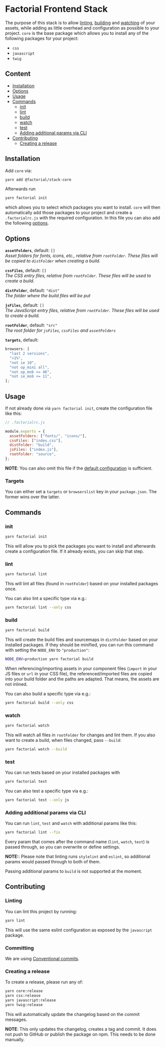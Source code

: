# Factorial Frontend Stack

The purpose of this stack is to allow [linting](#lint), [building](#build) and [watching](#watch) of your assets, while adding as little overhead and configuration as possible to your project.
`core` is the base package which allows you to install any of the following packages for your project:

- `css`
- `javascript`
- `twig`

## Content

- [Installation](#installation)
- [Options](#options)
- [Usage](#usage)
- [Commands](#commands)
  - [init](#init)
  - [lint](#lint)
  - [build](#build)
  - [watch](#watch)
  - [test](#test)
  - [Adding additional params via CLI](#adding-additional-params-via-cli)
- [Contributing](#contributing)
  - [Creating a release](#creating-a-release)

## Installation

Add `core` via:

```bash
yarn add @factorial/stack-core
```

Afterwards run

```bash
yarn factorial init
```

which allows you to select which packages you want to install.
`core` will then automatically add those packages to your project and create a `.factorialrc.js` with the required configuration.
In this file you can also add the following [options](#options).

## Options

**`assetFolders`**, default: `[]`<br>
_Asset folders for fonts, icons, etc., relative from `rootFolder`. These files will be copied to `distFolder` when creating a build._

**`cssFiles`**, default: `[]`<br>
_The CSS entry files, relative from `rootFolder`. These files will be used to create a build._

**`distFolder`**, default: `"dist"`<br>
_The folder where the build files will be put_

**`jsFiles`**, default: `[]`<br>
_The JavaScript entry files, relative from `rootFolder`. These files will be used to create a build._

**`rootFolder`**, default: `"src"`<br>
_The root folder for `jsFiles`, `cssFiles` and `assetFolders`_

**`targets`**, default:

```js
browsers: [
  "last 2 versions",
  ">1%",
  "not ie 10",
  "not op_mini all",
  "not op_mob <= 46",
  "not ie_mob <= 11",
];
```

## Usage

If not already done via `yarn factorial init`, create the configuration file like this:

```js
// .factorialrc.js

module.exports = {
  assetFolders: ["fonts/", "icons/"],
  cssFiles: ["index.css"],
  distFolder: "build",
  jsFiles: ["index.js"],
  rootFolder: "source",
};
```

**NOTE**: You can also omit this file if the [default configuration](#options) is sufficient.

### Targets

You can either set a `targets` or `browserslist` key in your `package.json`. The former wins over the latter.

## Commands

### init

```bash
yarn factorial init
```

This will allow you to pick the packages you want to install and afterwards create a configuration file. If it already exists, you can skip that step.

### lint

```bash
yarn factorial lint
```

This will lint all files (found in `rootFolder`) based on your installed packages once.

You can also lint a specific type via e.g.:

```bash
yarn factorial lint --only css
```

### build

```bash
yarn factorial build
```

This will create the build files and sourcemaps in `distFolder` based on your installed packages. If they should be minified, you can run this command with setting the `NODE_ENV` to `"production"`:

```bash
NODE_ENV=production yarn factorial build
```

When referencing/importing assets in your component files (`import` in your JS files or `url` in your CSS file), the referenced/imported files are copied into your build folder and the paths are adapted. That means, the assets are not inlined.

You can also build a specific type via e.g.:

```bash
yarn factorial build --only css
```

### watch

```bash
yarn factorial watch
```

This will watch all files in `rootFolder` for changes and lint them. If you also want to create a build, when files changed, pass `--build`:

```bash
yarn factorial watch --build
```

### test

You can run tests based on your installed packages with

```bash
yarn factorial test
```

You can also test a specific type via e.g.:

```bash
yarn factorial test --only js
```

### Adding additional params via CLI

You can run `lint`, `test` and `watch` with additional params like this:

```bash
yarn factorial lint --fix
```

Every param that comes after the command name (`lint`, `watch`, `test`) is passed through, so you can overwrite or define settings.

**NOTE:**: Please note that linting runs `stylelint` and `eslint`, so additional params would passed through to both of them.

Passing additional params to `build` is not supported at the moment.

## Contributing

### Linting

You can lint this project by running:

```bash
yarn lint
```

This will use the same eslint configuration as exposed by the `javascript` package.

### Committing

We are using [Conventional commits](https://www.conventionalcommits.org/).

### Creating a release

To create a release, please run any of:

```bash
yarn core:release
yarn css:release
yarn javascript:release
yarn twig:release
```

This will automatically update the changelog based on the commit messages.

**NOTE**: This only updates the changelog, creates a tag and commit. It does not push to GitHub or publish the package on npm. This needs to be done manually.

